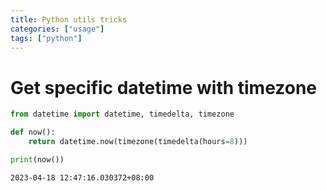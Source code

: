 ```yaml
---
title: Python utils tricks
categories: ["usage"]
tags: ["python"]
---
```


# Get specific datetime with timezone

```py
from datetime import datetime, timedelta, timezone

def now():
    return datetime.now(timezone(timedelta(hours=8)))

print(now())
```

```sh
2023-04-18 12:47:16.030372+08:00
```
